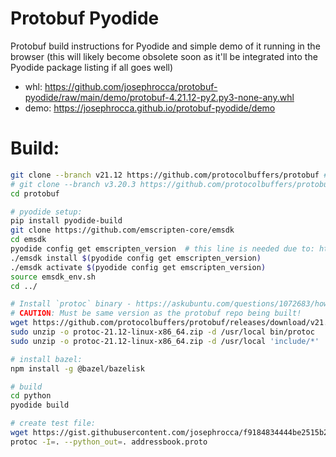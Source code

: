 # Protobuf Pyodide
Protobuf build instructions for Pyodide and simple demo of it running in the browser (this will likely become obsolete soon as it'll be integrated into the Pyodide package listing if all goes well)

* whl: https://github.com/josephrocca/protobuf-pyodide/raw/main/demo/protobuf-4.21.12-py2.py3-none-any.whl
* demo: https://josephrocca.github.io/protobuf-pyodide/demo

# Build:

```bash
git clone --branch v21.12 https://github.com/protocolbuffers/protobuf # this is v4.21.12 (not sure why in some github tagged versions they don't include the major version number)
# git clone --branch v3.20.3 https://github.com/protocolbuffers/protobuf # latest v3 version as of writing
cd protobuf

# pyodide setup:
pip install pyodide-build
git clone https://github.com/emscripten-core/emsdk
cd emsdk
pyodide config get emscripten_version  # this line is needed due to: https://github.com/pyodide/pyodide/issues/3430
./emsdk install $(pyodide config get emscripten_version)
./emsdk activate $(pyodide config get emscripten_version)
source emsdk_env.sh
cd ../

# Install `protoc` binary - https://askubuntu.com/questions/1072683/how-can-i-install-protoc-on-ubuntu-16-04/1157801#1157801
# CAUTION: Must be same version as the protobuf repo being built!
wget https://github.com/protocolbuffers/protobuf/releases/download/v21.12/protoc-21.12-linux-x86_64.zip
sudo unzip -o protoc-21.12-linux-x86_64.zip -d /usr/local bin/protoc
sudo unzip -o protoc-21.12-linux-x86_64.zip -d /usr/local 'include/*'

# install bazel:
npm install -g @bazel/bazelisk

# build
cd python
pyodide build

# create test file:
wget https://gist.githubusercontent.com/josephrocca/f9184834444be2515b264aca2c9e7fde/raw/cc25a18b1e4d9a71bd99c8343bd31bfd43116e85/addressbook.proto
protoc -I=. --python_out=. addressbook.proto
```
